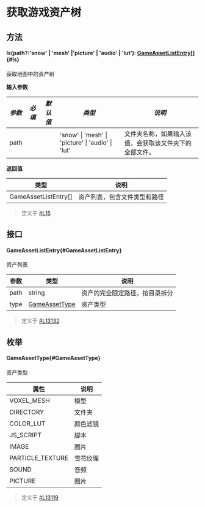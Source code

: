 <script setup>
import '/style.css'
</script>
# 获取游戏资产树

## 方法

#### <font id="API" />ls(<font id="Type">path?:'snow' | 'mesh' |'picture' | 'audio' | 'lut'</font>)<font id="Type">: [GameAssetListEntry](./ls#GameAssetListEntry)[]</font>{#ls}
获取地图中的资产树

**输入参数**

| _**参数**_ | **_必填_** | **_默认值_** | **_类型_** | **_说明_** |
| --- | --- | --- | --- | --- |
| path |  | | 'snow' &#124; 'mesh' &#124; 'picture' &#124; 'audio' &#124; 'lut' | 文件夹名称，如果输入该值，会获取该文件夹下的全部文件。 |

**返回值**

| **类型** | **说明** |
| --- | --- |
| GameAssetListEntry[] | 资产列表，包含文件类型和路径 |

> 定义于 [#L15](https://github.com/box3lab/arena_dts/blob/main/GameAPI.d.ts#L15)

## 接口

#### <font id="API" />GameAssetListEntry{#GameAssetListEntry}
资产列表

| **参数** | **类型** | **说明** |
| --- | --- | --- |
| path | string  | 资产的完全限定路径，按目录拆分 |
| type | [GameAssetType](./ls#GameAssetType)  | 资产类型 |

> 定义于 [#L13132](https://github.com/box3lab/arena_dts/blob/main/GameAPI.d.ts#L13132)


## 枚举

#### <font id="API" />GameAssetType{#GameAssetType}
资产类型

| **属性** | **说明** |
| --- |  --- |
| VOXEL_MESH  | 模型  |
| DIRECTORY  | 文件夹  |
| COLOR_LUT  |  颜色滤镜 |
| JS_SCRIPT  | 脚本  |
| IMAGE  |  图片 |
| PARTICLE_TEXTURE  | 雪花纹理  |
| SOUND  | 音频  |
| PICTURE   |  图片 |

> 定义于 [#L13119](https://github.com/box3lab/arena_dts/blob/main/GameAPI.d.ts#L13119)
